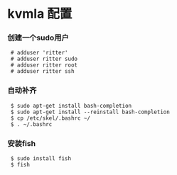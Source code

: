 # kvmla 配置

### 创建一个sudo用户
```
 # adduser 'ritter'
 # adduser ritter sudo 
 # adduser ritter root
 # adduser ritter ssh
```

### 自动补齐
```
 $ sudo apt-get install bash-completion
 $ sudo apt-get install --reinstall bash-completion
 $ cp /etc/skel/.bashrc ~/
 $ . ~/.bashrc
```

### 安装fish
```
 $ sudo install fish
 $ fish
```

